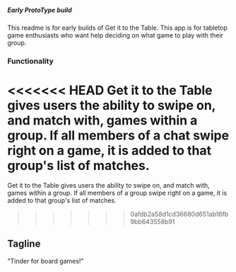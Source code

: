 ##### Early ProtoType build

This readme is for early builds of Get it to the Table. This app is for tabletop game enthusiasts who want help deciding on what game to play with their group.

### Functionality

<<<<<<< HEAD
Get it to the Table gives users the ability to swipe on, and match with, games within a group. If all members of a chat swipe right on a game, it is added to that group's list of matches. 
=======
Get it to the Table gives users the ability to swipe on, and match with, games within a group. If all members of a group swipe right on a game, it is added to that group's list of matches. 
>>>>>>> 0afdb2a58d1cd36680d651ab16fb9bb643558b91

## Tagline
"Tinder for board games!"
